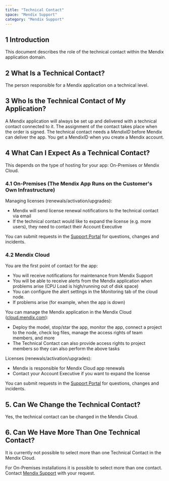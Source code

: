 ```yaml
---
title: "Technical Contact"
space: "Mendix Support"
category: "Mendix Support"
---
```


## 1 Introduction
This document describes the role of the technical contact within the Mendix application domain.

## 2 What Is a Technical Contact?

The person responsible for a Mendix application on a technical level.

## 3 Who Is the Technical Contact of My Application?

A Mendix application will always be set up and delivered with a technical contact connected to it. The assignment of the contact takes place when the order is signed. The technical contact needs a *MendixID* before Mendix can deliver the app. You get a MendixID when you create a Mendix account.

## 4 What Can I Expect As a Technical Contact?

This depends on the type of hosting for your app: On-Premises or Mendix Cloud.

### 4.1 On-Premises (The Mendix App Runs on the Customer's Own Infrastructure)

Managing licenses (renewals/activation/upgrades):

* Mendix will send license renewal notifications to the technical contact via email
* If the technical contact would like to expand the license (e.g. more users), they need to contact their Account Executive

You can submit requests in the [Support Portal](https://support.mendix.com) for questions, changes and incidents.

### 4.2 Mendix Cloud

You are the first point of contact for the app:

*   You will receive notifications for maintenance from Mendix Support
*   You will be able to receive alerts from the Mendix application when problems arise (CPU Load is high/running out of disk space)
*   You can configure the alert settings in the Monitoring tab of the cloud node.
*   If problems arise (for example, when the app is down)

You can manage the Mendix application in the Mendix Cloud ([cloud.mendix.com](http://cloud.mendix.com)):

* Deploy the model, stop/star the app, monitor the app, connect a project to the node, check log files, manage the access rights of team members, and more
* The Technical Contact can also provide access rights to project members so they can also perform the above tasks

Licenses (renewals/activation/upgrades):

* Mendix is responsible for Mendix Cloud app renewals
* Contact your Account Executive if you want to expand the license

You can submit requests in the [Support Portal](https://support.mendix.com) for questions, changes and incidents.

## 5. Can We Change the Technical Contact?

Yes, the technical contact can be changed in the Mendix Cloud.

## 6. Can We Have More Than One Technical Contact?

It is currently not possible to select more than one Technical Contact in the Mendix Cloud.

For On-Premises installations it is possible to select more than one contact. Contact [Mendix Support](https://support.mendix.com) with your request.
